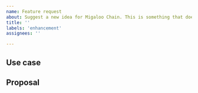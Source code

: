 ```yaml
---
name: Feature request
about: Suggest a new idea for Migaloo Chain. This is something that doesn't exist currently and you want to see, like a cosmos module.
title: ''
labels: 'enhancement'
assignees: ''

---
```


<!-- Thank you for creating an issue on Migaloo Chain!

     If you are looking for support, please check out our documentation
     or consider asking a question on Discord:
      * https://migaloo.zone/
      * https://white-whale-defi-platform.github.io/docs/
      * https://discord.com/channels/908044702794801233/1069611972053712947

     If you have found a bug or if our documentation doesn't have an answer
     to what you're looking for, then fill out the template below.
-->

## Use case

<!--
     Please tell us the challenge you are running into that led to you wanting
     a new feature.

     Is there a feature you want to implement that requires a specific cosmos module to be implemented on Migaloo Chain?

     Is your feature request related to a problem? Please give a clear and
     concise description of what the problem is.

     Describe the alternative solutions you've considered.
-->

## Proposal

<!--
     Briefly but precisely describe what you would like the Migaloo to be able to do.

     Consider attaching something showing what you are imagining:
      * images
      * videos
      * code samples

     Does this have to be provided by White Whale directly, or can it be provided
     by a third-party contract? If so, maybe consider implementing and
     share it with the community rather than filing a bug.
-->
